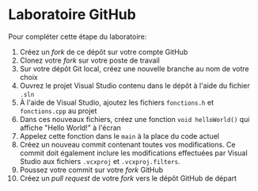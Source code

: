 # Laboratoire GitHub

Pour compléter cette étape du laboratoire:

1. Créez un *fork* de ce dépôt sur votre compte GitHub
2. Clonez votre *fork* sur votre poste de travail
2. Sur votre dépôt Git local, créez une nouvelle branche au nom de votre choix
2. Ouvrez le projet Visual Studio contenu dans le dépôt à l'aide du fichier `.sln`
3. À l'aide de Visual Studio, ajoutez les fichiers `fonctions.h` et `fonctions.cpp` au projet
4. Dans ces nouveaux fichiers, créez une fonction `void helloWorld()` qui affiche "Hello World!" à l'écran
5. Appelez cette fonction dans le `main` à la place du code actuel
6. Créez un nouveau commit contenant toutes vos modifications. Ce commit doit également inclure les modifications effectuées par Visual Studio aux fichiers `.vcxproj` et `.vcxproj.filters`.
7. Poussez votre commit sur votre *fork* GitHub
8. Créez un *pull request* de votre *fork* vers le dépôt GitHub de départ
